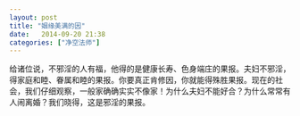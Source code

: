 ```yaml
---
layout: post
title: "姻缘美满的因"
date:   2014-09-20 21:38
categories: ["净空法师"]
---
```


给诸位说，不邪淫的人有福，他得的是健康长寿、色身端庄的果报。夫妇不邪淫，得家庭和睦、眷属和睦的果报。你要真正肯修因，你就能得殊胜果报。现在的社会，我们仔细观察，一般家确确实实不像家！为什么夫妇不能好合？为什么常常有人闹离婚？我们晓得，这是邪淫的果报。
